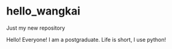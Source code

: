 # hello_wangkai
Just my new repository

Hello! Everyone!
I am a postgraduate.
Life is short, I use python!
